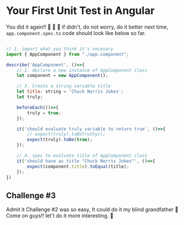 # Your First Unit Test in Angular
You did it again!! :clap: :clap: :clap: if didn't, do not worry, do it better next time, `app.component.spec.ts` code should look like below so far. 

```js

// 1. import what you think it's necesary
import { AppComponent } from "./app.component";

describe('AppComponent', ()=>{
	// 2. declare a new instance of AppComponent class 	
	let component = new AppComponent();

	// 3. Create a string variable title
	let title: string = 'Chuck Norris Jokes';
	let truly;

	beforeEach(()=>{
		truly = true;
	});

	it('should evaluate truly variable to return true', ()=>{
		// expect(truly).toBeTruthy();
		expect(truly).toBe(true);
	});

	// 4. spec to evaluate title of AppComponent class
	it('should have as title "Chuck Norris Jokes"', ()=>{
		expect(component.title).toEqual(title);
	});
})

```

## Challenge #3
Admit it Challenge #2 was so easy, It could do it my blind grandfather :older_man:
<br>Come on guys!! let't do it more interesting. :facepunch:
